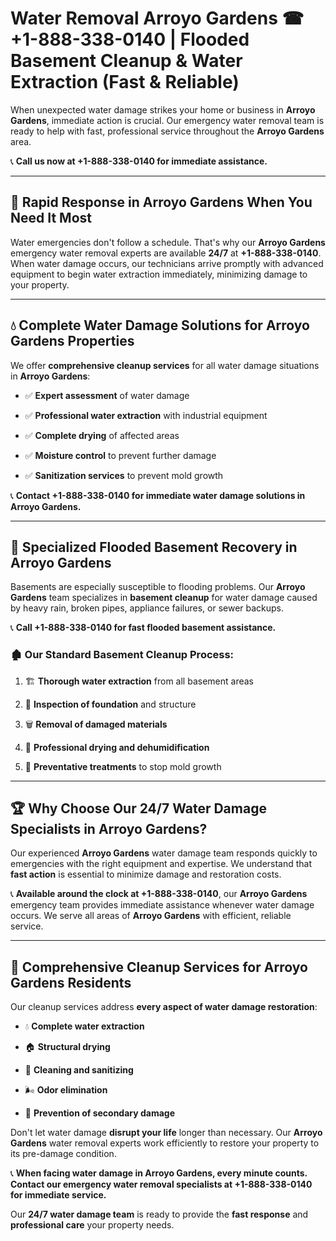 # Water Removal Arroyo Gardens ☎ +1-888-338-0140 | Flooded Basement Cleanup & Water Extraction (Fast & Reliable)

When unexpected water damage strikes your home or business in **Arroyo Gardens**, immediate action is crucial. Our emergency water removal team is ready to help with fast, professional service throughout the **Arroyo Gardens** area. 

📞 **Call us now at +1-888-338-0140 for immediate assistance.**
---
## 🚀 Rapid Response in Arroyo Gardens When You Need It Most
Water emergencies don't follow a schedule. That's why our **Arroyo Gardens** emergency water removal experts are available **24/7** at **+1-888-338-0140**. When water damage occurs, our technicians arrive promptly with advanced equipment to begin water extraction immediately, minimizing damage to your property.
---
## 💧 Complete Water Damage Solutions for Arroyo Gardens Properties
We offer **comprehensive cleanup services** for all water damage situations in **Arroyo Gardens**:
- ✅ **Expert assessment** of water damage  
- ✅ **Professional water extraction** with industrial equipment  
- ✅ **Complete drying** of affected areas  
- ✅ **Moisture control** to prevent further damage  
- ✅ **Sanitization services** to prevent mold growth  
📞 **Contact +1-888-338-0140 for immediate water damage solutions in Arroyo Gardens.**
---
## 🌊 Specialized Flooded Basement Recovery in Arroyo Gardens
Basements are especially susceptible to flooding problems. Our **Arroyo Gardens** team specializes in **basement cleanup** for water damage caused by heavy rain, broken pipes, appliance failures, or sewer backups. 
📞 **Call +1-888-338-0140 for fast flooded basement assistance.**
### 🏚️ Our Standard Basement Cleanup Process:
1. 🏗️ **Thorough water extraction** from all basement areas  
2. 🔎 **Inspection of foundation** and structure  
3. 🗑️ **Removal of damaged materials**  
4. 💨 **Professional drying and dehumidification**  
5. 🚫 **Preventative treatments** to stop mold growth  
---
## 🏆 Why Choose Our 24/7 Water Damage Specialists in Arroyo Gardens?
Our experienced **Arroyo Gardens** water damage team responds quickly to emergencies with the right equipment and expertise. We understand that **fast action** is essential to minimize damage and restoration costs.
📞 **Available around the clock at +1-888-338-0140**, our **Arroyo Gardens** emergency team provides immediate assistance whenever water damage occurs. We serve all areas of **Arroyo Gardens** with efficient, reliable service.
---
## 🧹 Comprehensive Cleanup Services for Arroyo Gardens Residents
Our cleanup services address **every aspect of water damage restoration**:
- 💧 **Complete water extraction**  
- 🏠 **Structural drying**  
- 🧼 **Cleaning and sanitizing**  
- 🌬️ **Odor elimination**  
- 🚫 **Prevention of secondary damage**  
Don't let water damage **disrupt your life** longer than necessary. Our **Arroyo Gardens** water removal experts work efficiently to restore your property to its pre-damage condition.
📞 **When facing water damage in Arroyo Gardens, every minute counts. Contact our emergency water removal specialists at +1-888-338-0140 for immediate service.**
Our **24/7 water damage team** is ready to provide the **fast response** and **professional care** your property needs.
